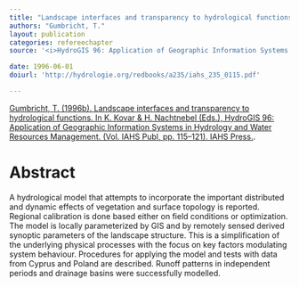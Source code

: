 ```yaml
---
title: "Landscape interfaces and transparency to hydrological functions."
authors: "Gumbricht, T."
layout: publication
categories: refereechapter
source: '<i>HydroGIS 96: Application of Geographic Information Systems in Hydrology and Water Resources Management</i>. (Vol. IAHS Publ, pp. 115–121)'

date: 1996-06-01
doiurl: 'http://hydrologie.org/redbooks/a235/iahs_235_0115.pdf'

---
```


[Gumbricht, T. (1996b). Landscape interfaces and transparency to hydrological functions. In K. Kovar & H. Nachtnebel (Eds.), HydroGIS 96: Application of Geographic Information Systems in Hydrology and Water Resources Management. (Vol. IAHS Publ, pp. 115–121). IAHS Press.](http://hydrologie.org/redbooks/a235/iahs_235_0115.pdf).

<h1 class='foot-description'>Abstract</h1>

A hydrological model that attempts to incorporate the important
distributed and dynamic effects of vegetation and surface topology is
reported. Regional calibration is done based either on field conditions or
optimization. The model is locally parameterized by GIS and by remotely
sensed derived synoptic parameters of the landscape structure. This is a
simplification of the underlying physical processes with the focus on key
factors modulating system behaviour. Procedures for applying the model
and tests with data from Cyprus and Poland are described. Runoff patterns
in independent periods and drainage basins were successfully modelled.
